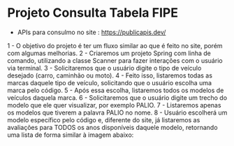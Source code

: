 # Projeto Consulta Tabela FIPE
- APIs para consulmo no site : 
https://publicapis.dev/

1 - O objetivo do projeto é ter um fluxo similar ao que é feito no site, porém com algumas melhorias.
2 - Criaremos um projeto Spring com linha de comando, utilizando a classe Scanner para fazer interações com o usuário via terminal.
3 - Solicitaremos que o usuário digite o tipo de veículo desejado (carro, caminhão ou moto).
4 - Feito isso, listaremos todas as marcas daquele tipo de veículo, solicitando que o usuário escolha uma marca pelo código.
5 - Após essa escolha, listaremos todos os modelos de veículos daquela marca.
6 - Solicitaremos que o usuário digite um trecho do modelo que ele quer visualizar, por exemplo PALIO.
7 - Listaremos apenas os modelos que tiverem a palavra PALIO no nome.
8 - Usuário escolherá um modelo específico pelo código e, diferente do site, já listaremos as avaliações para TODOS os anos disponíveis daquele modelo, retornando uma lista de forma similar à imagem abaixo:
